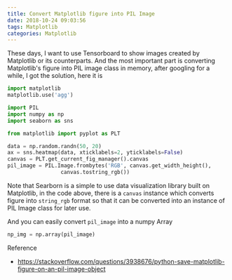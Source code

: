 ```yaml
---
title: Convert Matplotlib figure into PIL Image
date: 2018-10-24 09:03:56
tags: Matplotlib
categories: Matplotlib
---
```


These days, I want to use Tensorboard to show images created by Matplotlib or its counterparts. And the most important part is converting Matplotlib's figure into PIL image class in memory, after googling for a while, I got the solution, here it is

```python
import matplotlib
matplotlib.use('agg')

import PIL
import numpy as np
import seaborn as sns

from matplotlib import pyplot as PLT

data = np.random.randn(50, 20)
ax = sns.heatmap(data, xticklabels=2, yticklabels=False)
canvas = PLT.get_current_fig_manager().canvas
pil_image = PIL.Image.frombytes('RGB', canvas.get_width_height(), 
                 canvas.tostring_rgb())
```

Note that Searborn is a simple to use data visualization library built on Matplotlib, in the code above, there is a `canvas` instance which converts figure into `string_rgb` format so that it can be converted into an instance of PIL Image class for later use.

And you can easily convert `pil_image` into a numpy Array

```python
np_img = np.array(pil_image)
```


Reference

* https://stackoverflow.com/questions/3938676/python-save-matplotlib-figure-on-an-pil-image-object
